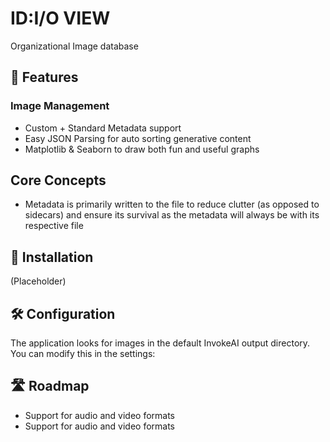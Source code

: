 # ID:I/O VIEW
Organizational Image database

## 🌟 Features
### Image Management
- Custom + Standard Metadata support
- Easy JSON Parsing for auto sorting generative content 
- Matplotlib & Seaborn to draw both fun and useful graphs

## Core Concepts
- Metadata is primarily written to the file to reduce clutter (as opposed to sidecars) and ensure its survival as the metadata will always be with its respective file

## 🔧 Installation
(Placeholder)

## 🛠️ Configuration

The application looks for images in the default InvokeAI output directory. You can modify this in the settings:

## 🛣️ Roadmap
- Support for audio and video formats
- Support for audio and video formats

